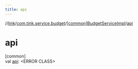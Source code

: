 ```yaml
---
title: api
---
```

//[link](../../../index.html)/[com.tink.service.budget](../index.html)/[[common]BudgetServiceImpl](index.html)/[api](api.html)



# api



[common]\
val [api](api.html): &lt;ERROR CLASS&gt;




